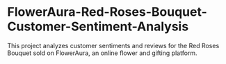 # FlowerAura-Red-Roses-Bouquet-Customer-Sentiment-Analysis
This project analyzes customer sentiments and reviews for the Red Roses Bouquet sold on FlowerAura, an online flower and gifting platform.
